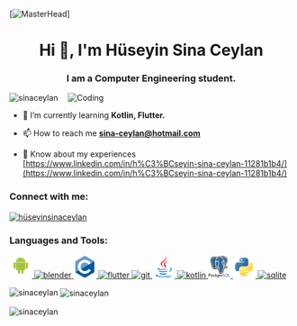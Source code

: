 [![MasterHead](https://i.pinimg.com/originals/15/e7/e3/15e7e300166c962d3b8a22f60b5cac9e.gif)]
<h1 align="center">Hi 👋, I'm Hüseyin Sina Ceylan</h1>
<h3 align="center">I am a Computer Engineering student.</h3>
<img align="right" alt="Coding" width="400" src="https://thumbs.gfycat.com/ExemplaryFairFeline-max-1mb.gif">


<p align="left"> <img src="https://komarev.com/ghpvc/?username=sinaceylan&label=Profile%20views&color=0e75b6&style=flat" alt="sinaceylan" /> </p>

- 🌱 I’m currently learning **Kotlin, Flutter.**

- 📫 How to reach me **sina-ceylan@hotmail.com**

- 📄 Know about my experiences [https://www.linkedin.com/in/h%C3%BCseyin-sina-ceylan-11281b1b4/](https://www.linkedin.com/in/h%C3%BCseyin-sina-ceylan-11281b1b4/)

<h3 align="left">Connect with me:</h3>
<p align="left">
<a href="https://linkedin.com/in/hüseyinsinaceylan" target="blank"><img align="center" src="https://raw.githubusercontent.com/rahuldkjain/github-profile-readme-generator/master/src/images/icons/Social/linked-in-alt.svg" alt="hüseyinsinaceylan" height="30" width="40" /></a>
</p>

<h3 align="left">Languages and Tools:</h3>
<p align="left"> <a href="https://developer.android.com" target="_blank" rel="noreferrer"> <img src="https://raw.githubusercontent.com/devicons/devicon/master/icons/android/android-original-wordmark.svg" alt="android" width="40" height="40"/> </a> <a href="https://www.blender.org/" target="_blank" rel="noreferrer"> <img src="https://download.blender.org/branding/community/blender_community_badge_white.svg" alt="blender" width="40" height="40"/> </a> <a href="https://www.cprogramming.com/" target="_blank" rel="noreferrer"> <img src="https://raw.githubusercontent.com/devicons/devicon/master/icons/c/c-original.svg" alt="c" width="40" height="40"/> </a> <a href="https://flutter.dev" target="_blank" rel="noreferrer"> <img src="https://www.vectorlogo.zone/logos/flutterio/flutterio-icon.svg" alt="flutter" width="40" height="40"/> </a> <a href="https://git-scm.com/" target="_blank" rel="noreferrer"> <img src="https://www.vectorlogo.zone/logos/git-scm/git-scm-icon.svg" alt="git" width="40" height="40"/> </a> <a href="https://www.java.com" target="_blank" rel="noreferrer"> <img src="https://raw.githubusercontent.com/devicons/devicon/master/icons/java/java-original.svg" alt="java" width="40" height="40"/> </a> <a href="https://kotlinlang.org" target="_blank" rel="noreferrer"> <img src="https://www.vectorlogo.zone/logos/kotlinlang/kotlinlang-icon.svg" alt="kotlin" width="40" height="40"/> </a> <a href="https://www.postgresql.org" target="_blank" rel="noreferrer"> <img src="https://raw.githubusercontent.com/devicons/devicon/master/icons/postgresql/postgresql-original-wordmark.svg" alt="postgresql" width="40" height="40"/> </a> <a href="https://www.python.org" target="_blank" rel="noreferrer"> <img src="https://raw.githubusercontent.com/devicons/devicon/master/icons/python/python-original.svg" alt="python" width="40" height="40"/> </a> <a href="https://www.sqlite.org/" target="_blank" rel="noreferrer"> <img src="https://www.vectorlogo.zone/logos/sqlite/sqlite-icon.svg" alt="sqlite" width="40" height="40"/> </a> </p>

<p><img align="left" src="https://github-readme-stats.vercel.app/api/top-langs?username=sinaceylan&show_icons=true&locale=en&layout=compact" alt="sinaceylan" /></p>

<p>&nbsp;<img align="center" src="https://github-readme-stats.vercel.app/api?username=sinaceylan&show_icons=true&locale=en" alt="sinaceylan" /></p>

<p><img align="center" src="https://github-readme-streak-stats.herokuapp.com/?user=sinaceylan&" alt="sinaceylan" /></p>
